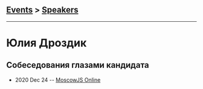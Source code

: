 ## [Events](../README.md) > [Speakers](../speakers.md)
---

# Юлия Дроздик

## Собеседования глазами кандидата
- 2020 Dec 24 -- [MoscowJS Online](https://www.youtube.com/watch?v=-hXPLdphL88)    
